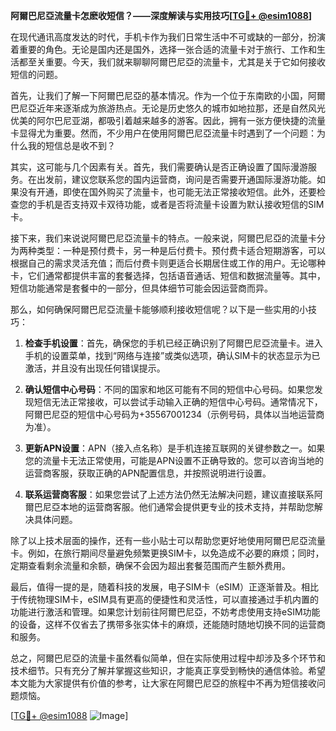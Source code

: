 **阿爾巴尼亞流量卡怎麽收短信？——深度解读与实用技巧[[TG💪+ @esim1088](https://t.me/s/esim1088)]**

在现代通讯高度发达的时代，手机卡作为我们日常生活中不可或缺的一部分，扮演着重要的角色。无论是国内还是国外，选择一张合适的流量卡对于旅行、工作和生活都至关重要。今天，我们就来聊聊阿爾巴尼亞的流量卡，尤其是关于它如何接收短信的问题。

首先，让我们了解一下阿爾巴尼亞的基本情况。作为一个位于东南欧的小国，阿爾巴尼亞近年来逐渐成为旅游热点。无论是历史悠久的城市如地拉那，还是自然风光优美的阿尔巴尼亚湖，都吸引着越来越多的游客。因此，拥有一张方便快捷的流量卡显得尤为重要。然而，不少用户在使用阿爾巴尼亞流量卡时遇到了一个问题：为什么我的短信总是收不到？

其实，这可能与几个因素有关。首先，我们需要确认是否正确设置了国际漫游服务。在出发前，建议您联系您的国内运营商，询问是否需要开通国际漫游功能。如果没有开通，即使在国外购买了流量卡，也可能无法正常接收短信。此外，还要检查您的手机是否支持双卡双待功能，或者是否将流量卡设置为默认接收短信的SIM卡。

接下来，我们来说说阿爾巴尼亞流量卡的特点。一般来说，阿爾巴尼亞的流量卡分为两种类型：一种是预付费卡，另一种是后付费卡。预付费卡适合短期游客，可以根据自己的需求灵活充值；而后付费卡则更适合长期居住或工作的用户。无论哪种卡，它们通常都提供丰富的套餐选择，包括语音通话、短信和数据流量等。其中，短信功能通常是套餐中的一部分，但具体细节可能会因运营商而异。

那么，如何确保阿爾巴尼亞流量卡能够顺利接收短信呢？以下是一些实用的小技巧：

1. **检查手机设置**：首先，确保您的手机已经正确识别了阿爾巴尼亞流量卡。进入手机的设置菜单，找到“网络与连接”或类似选项，确认SIM卡的状态显示为已激活，并且没有出现任何错误提示。

2. **确认短信中心号码**：不同的国家和地区可能有不同的短信中心号码。如果您发现短信无法正常接收，可以尝试手动输入正确的短信中心号码。通常情况下，阿爾巴尼亞的短信中心号码为+35567001234（示例号码，具体以当地运营商为准）。

3. **更新APN设置**：APN（接入点名称）是手机连接互联网的关键参数之一。如果您的流量卡无法正常使用，可能是APN设置不正确导致的。您可以咨询当地的运营商客服，获取正确的APN配置信息，并按照说明进行设置。

4. **联系运营商客服**：如果您尝试了上述方法仍然无法解决问题，建议直接联系阿爾巴尼亞本地的运营商客服。他们通常会提供更专业的技术支持，并帮助您解决具体问题。

除了以上技术层面的操作，还有一些小贴士可以帮助您更好地使用阿爾巴尼亞流量卡。例如，在旅行期间尽量避免频繁更换SIM卡，以免造成不必要的麻烦；同时，定期查看剩余流量和余额，确保不会因为超出套餐范围而产生额外费用。

最后，值得一提的是，随着科技的发展，电子SIM卡（eSIM）正逐渐普及。相比于传统物理SIM卡，eSIM具有更高的便捷性和灵活性，可以直接通过手机内置的功能进行激活和管理。如果您计划前往阿爾巴尼亞，不妨考虑使用支持eSIM功能的设备，这样不仅省去了携带多张实体卡的麻烦，还能随时随地切换不同的运营商和服务。

总之，阿爾巴尼亞的流量卡虽然看似简单，但在实际使用过程中却涉及多个环节和技术细节。只有充分了解并掌握这些知识，才能真正享受到畅快的通信体验。希望本文能为大家提供有价值的参考，让大家在阿爾巴尼亞的旅程中不再为短信接收问题烦恼。

[[TG💪+ @esim1088](https://t.me/s/esim1088) ![Image](https://i.postimg.cc/4NQfJmqS/Snipaste-2025-05-13-00-14-12.png)]